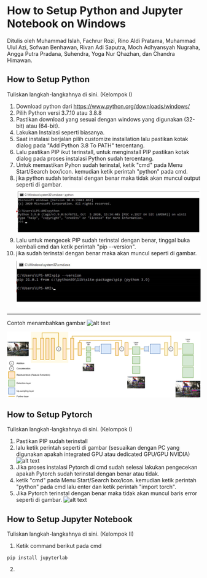 # How to Setup Python and Jupyter Notebook on Windows

Ditulis oleh Muhammad Islah, Fachrur Rozi, Rino Aldi Pratama, Muhammad Ulul Azi, Sofwan Benhawan, Rivan Adi Saputra, Moch Adhyansyah Nugraha, Angga Putra Pradana, Suhendra, Yoga Nur Qhazhan, dan Chandra Himawan.

## How to Setup Python
Tuliskan langkah-langkahnya di sini. (Kelompok I)
1. Download python dari https://www.python.org/downloads/windows/
2. Pilih Python versi 3.7.10 atau 3.8.8
3. Pastikan download yang sesuai dengan windows yang digunakan (32-bit) atau (64-bit).
4. Lakukan Instalasi seperti biasanya.
5. Saat instalasi berjalan pilih customize installation lalu pastikan kotak dialog pada "Add Python 3.8 To PATH" tercentang.
6. Lalu pastikan PIP ikut terinstall, untuk menginstall PIP pastikan kotak dialog pada proses instalasi Python sudah tercentang.
7. Untuk memastikan Pyhon sudah terinstal, ketik "cmd" pada Menu Start/Search box/icon. kemudian ketik perintah "python" pada cmd.
8. jika python sudah terinstal dengan benar maka tidak akan muncul output seperti di gambar.
![plot](./assets/Image_01.jpg)
9. Lalu untuk mengecek PIP sudah terinstal dengan benar, tinggal buka kembali cmd dan ketik perintah "pip --version".
10. jika sudah terinstal dengan benar maka akan muncul seperti di gambar.
![plot](./assets/Image_02.jpg)

--------------------------------------------------------

Contoh menambahkan gambar
![alt text](https://github.com/Universitas-Muhammadiyah-Surabaya-EP/YOLOv3-Inference/blob/main/assets/YOLO_Arch.jpg?raw=true) 

![plot](./assets/YOLO_Arch.jpg) 

## How to Setup Pytorch
Tuliskan langkah-langkahnya di sini. (Kelompok I)
1. Pastikan PIP sudah terinstall
2. lalu ketik perintah seperti di gambar (sesuaikan dengan PC yang digunakan apakah integrated GPU atau dedicated GPU/GPU NVIDIA)
![alt text](https://github.com/Universitas-Muhammadiyah-Surabaya-EP/YOLOv3-Inference/blob/main/assets/Image_03.jpg?raw=true)
3. Jika proses instalasi Pytorch di cmd sudah selesai lakukan pengecekan apakah Pytorch sudah terinstal dengan benar atau tidak.
4. ketik "cmd" pada Menu Start/Search box/icon. kemudian ketik perintah "python" pada cmd lalu enter dan ketik perintah "import torch".
5. Jika Pytorch terinstal dengan benar maka tidak akan muncul baris error seperti di gambar.
![alt text](https://github.com/Universitas-Muhammadiyah-Surabaya-EP/YOLOv3-Inference/blob/main/assets/Image_04.jpg?raw=true)

## How to Setup Jupyter Notebook
Tuliskan langkah-langkahnya di sini. (Kelompok II)
1. Ketik command berikut pada cmd
```
pip install jupyterlab
```
2. 
